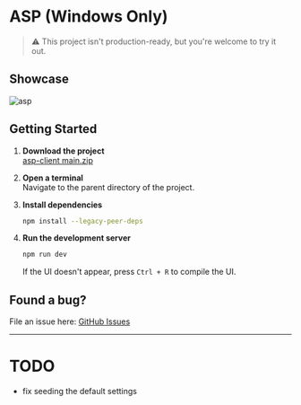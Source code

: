 # ASP (Windows Only)

> ⚠️ This project isn't production-ready, but you're welcome to try it out.

## Showcase
![asp](https://github.com/user-attachments/assets/ea9fc1e5-c631-454f-99a9-0bd669218cca)

## Getting Started

1. **Download the project**  
   [asp-client main.zip](https://github.com/logie-school/asp-client/archive/refs/heads/main.zip)

2. **Open a terminal**  
   Navigate to the parent directory of the project.

3. **Install dependencies**  
   ```bash
   npm install --legacy-peer-deps
   ```

4. **Run the development server**

   ```bash
   npm run dev
   ```

   If the UI doesn't appear, press `Ctrl + R` to compile the UI.

## Found a bug?

File an issue here: [GitHub Issues](https://github.com/logie-school/asp-client/issues)

---

# TODO
- fix seeding the default settings
